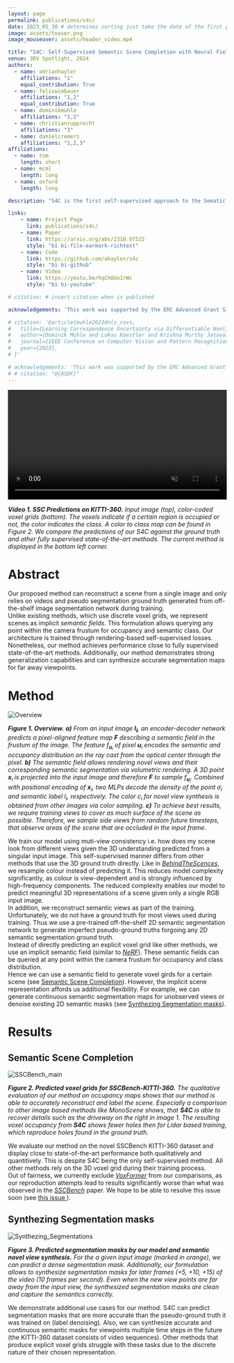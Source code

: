 ```yaml
---
layout: page
permalink: publications/s4c/
date: 2023_05_30 # determines sorting just take the date of the first publication as YYYY_MM_DD
image: assets/teaser.png
image_mouseover: assets/header_video.mp4

title: "S4C: Self-Supervised Semantic Scene Completion with Neural Fields"
venue: 3DV Spotlight, 2024
authors:
  - name: adrianhayler
    affiliations: "1"
    equal_contribution: True
  - name: felixwimbauer
    affiliations: "1,2"
    equal_contribution: True
  - name: dominikmuhle
    affiliations: "1,2"
  - name: christianrupprecht
    affiliations: "3"
  - name: danielcremers
    affiliations: "1,2,3"
affiliations:
  - name: tum
    length: short
  - name: mcml
    length: long
  - name: oxford
    length: long

description: "S4C is the first self-supervised approach to the Sematic Scence Completion task. It achives close to state-of-the-art performance on the KITTI-360 SSCBench dataset."

links:
    - name: Project Page
      link: publications/s4c/
    - name: Paper
      link: https://arxiv.org/abs/2310.07522
      style: "bi bi-file-earmark-richtext"
    - name: Code
      link: https://github.com/ahayler/s4c
      style: "bi bi-github"
    - name: Video
      link: https://youtu.be/hqChOUo1rWc
      style: "bi bi-youtube"

# citation: # insert citation when is published

acknowledgements: 'This work was supported by the ERC Advanced Grant SIMULACRON, by the Munich Center for Machine Learning and by the EPSRC Programme Grant VisualAI EP/T028572/1. C. R. is supported by VisualAI EP/T028572/1 and ERC-UNION-CoG-101001212.'

# citation: '@article{muhle2023dnls_covs,
#   title={Learning Correspondence Uncertainty via Differentiable Nonlinear Least Squares},
#   author={Dominik Muhle and Lukas Koestler and Krishna Murthy Jatavallabhula and Daniel Cremers},
#   journal={IEEE Conference on Computer Vision and Pattern Recognition (CVPR)},
#   year={2023},
# }'

# acknowledgements: 'This work was supported by the ERC Advanced Grant SIMULACRON, by the Munich Center for Machine Learning and by the EPSRC Programme Grant VisualAI EP/T028572/1.'
# # citation: "@{ASDF}"
---
```


<video width="100%" autoplay muted loop>
  <source src="./assets/header_video.mp4" type="video/mp4">
Your browser does not support the video tag.
</video>

***Video 1. SSC Predictions on KITTI-360.** Input image (top), color-coded voxel grids (bottom). The voxels indicate if a certain region is occupied or not, the color indicates the class. A color to class map can be found in Figure 2. We compare the predictions of our S4C against the ground truth and other fully supervised state-of-the-art methods. The current method is displayed in the bottom left corner.*

# Abstract

Our proposed method can reconstruct a scene from a single image and only relies on videos and pseudo segmentation ground truth generated from off-the-shelf image segmentation network during training.
\
Unlike existing methods, which use discrete voxel grids, we represent scenes as implicit *semantic fields*.
This formulation allows querying any point within the camera frustum for occupancy and semantic class.
Our architecture is trained through rendering-based self-supervised losses.
\
Nonetheless, our method achieves performance close to fully supervised state-of-the-art methods.
Additionally, our method demonstrates strong generalization capabilities and can synthesize accurate segmentation maps for far away viewpoints.

# Method

![Overview](assets/overview.png)

***Figure 1. Overview.** **a)** From an input image $\textbf{I}_\textbf{I}$, an encoder-decoder network predicts a pixel-aligned feature map $\textbf{F}$ describing a semantic field in the frustum of the image. The feature $f_{\textbf{u}_i}$ of pixel $\textbf{u}_i$ encodes the semantic and occupancy distribution on the ray cast from the optical center through the pixel. **b)** The semantic field allows rendering novel views and their corresponding semantic segmentation via volumetric rendering. A 3D point $\textbf{x}_i$ is projected into the input image and therefore $\textbf{F}$ to sample $f_{\textbf{u}_i}$. Combined with positional encoding of $\textbf{x}_i$, two MLPs decode the density of the point $\sigma_i$ and semantic label $l_i$, respectively. The color $c_i$ for novel view synthesis is obtained from other images via color sampling. **c)** To achieve best results, we require training views to cover as much surface of the scene as possible. Therefore, we sample side views from random future timesteps, that observe areas of the scene that are occluded in the input frame.*

We train our model using muti-view consistency i.e. how does my scene look from different views given the 3D understanding predicted from a singular input image. This self-supervised manner differs from other methods that use the 3D ground truth directly. Like in <cite>[BehindTheScences][1]</cite>, we resample colour instead of predicting it. This reduces model complexity significantly, as colour is view-dependent and is strongly influenced by high-frequency components. The reduced complexity enables our model to predict meaningful 3D representations of a scene given only a single RGB input image.
\
In addition, we reconstruct semantic views as part of the training. Unfortunately, we do not have a ground truth for most views used during training. Thus we use a pre-trained off-the-shelf 2D semantic segmentation network to generate imperfect pseudo-ground truths forgoing any 2D semantic segmentation ground truth.
\
Instead of directly predicting an explicit voxel grid like other methods, we use an implicit semantic field (similar to <cite>[NeRF][2]</cite>). These semantic fields can be queried at any point within the camera frustum for occupancy and class distribution. 
\
Hence we can use a semantic field to generate voxel girds for a certain scene (see [Semantic Scene Completion](#semantic-scene-completion)). However, the implicit scene representation affords us additional flexibility. For example, we can generate continuous semantic segmentation maps for unobserved views or denoise existing 2D semantic masks (see [Synthezing Segmentation masks](#synthezing-segmentation-masks)).


# Results

## Semantic Scene Completion

![SSCBench_main](assets/sscbench_main.png)

***Figure 2. Predicted voxel grids for SSCBench-KITTI-360.** The qualitative evaluation of our method on occupancy maps shows that our method is able to accurately reconstruct and label the scene. Especially a comparison to other image based methods like MonoScene shows, that **S4C** is able to recover details such as the driveway on the right in image 1. The resulting voxel occupancy from **S4C** shows fewer holes then for Lidar based training, which reproduce holes found in the ground truth.*

We evaluate our method on the novel SSCBench KITTI-360 dataset and display close to state-of-the-art performance both qualitatively and quantitively. This is despite S4C being the only self-supervised method. All other methods rely on the 3D voxel grid during their training process.
\
Out of fairness, we currently exclude <cite>[VoxFormer][4]</cite> from our comparisons, as our reproduction attempts lead to results significantly worse than what was observed in the <cite>[SSCBench][3]</cite> paper. We hope to be able to resolve this issue soon (see <a href="https://github.com/ai4ce/SSCBench/issues/8"> this issue </a>).

## Synthezing Segmentation masks

![Synthezing_Segmentations](assets/segmentations.png)

***Figure 3. Predicted segmentation masks by our model and semantic novel view synthesis.** For the a given input image (marked in orange), we can predict a dense segmentation mask. Additionally, our formulation allows to synthesize segmentation masks for later frames (+5, +10, +15) of the video (10 frames per second). Even when the new view points are far away from the input view, the synthesized segmentation masks are clean and capture the semantics correctly.*

We demonstrate additional use cases for our method. S4C can predict segmentation masks that are more accurate than the pseudo-ground truth it was trained on (label denoising). Also, we can synthesize accurate and continuous semantic masks for viewpoints multiple time steps in the future (the KITTI-360 dataset consists of video sequences). Other methods that produce explicit voxel grids struggle with these tasks due to the discrete nature of their chosen representation.

[1]: https://fwmb.github.io/bts/
[2]: https://www.matthewtancik.com/nerf
[3]: https://github.com/ai4ce/SSCBench
[4]: https://github.com/NVlabs/VoxFormer

